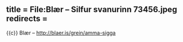 title = File:Blær – Silfur svanurinn 73456.jpeg
redirects =
---

{{c}} Blær – http://blaer.is/grein/amma-sigga